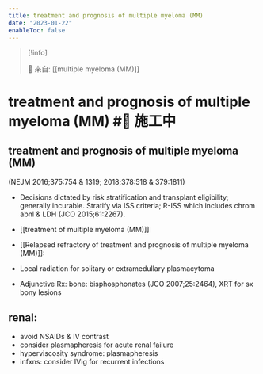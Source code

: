 ```yaml
---
title: treatment and prognosis of multiple myeloma (MM)
date: "2023-01-22"
enableToc: false
---
```


> [!info]
>
> 🌱 來自: [[multiple myeloma (MM)]]

# treatment and prognosis of multiple myeloma (MM) #🚧 施工中

## treatment and prognosis of multiple myeloma (MM)
(NEJM 2016;375:754 & 1319; 2018;378:518 & 379:1811)
- Decisions dictated by risk stratification and transplant eligibility; generally incurable. Stratify via ISS criteria; R-ISS which includes chrom abnl & LDH (JCO 2015;61:2267).

- [[treatment of multiple myeloma (MM)]]
- [[Relapsed refractory of treatment and prognosis of multiple myeloma (MM)]]:
- Local radiation for solitary or extramedullary plasmacytoma
- Adjunctive Rx: bone: bisphosphonates (JCO 2007;25:2464), XRT for sx bony lesions

## renal:
* avoid NSAIDs & IV contrast
* consider plasmapheresis for acute renal failure
* hyperviscosity syndrome: plasmapheresis
* infxns: consider IVIg for recurrent infections

